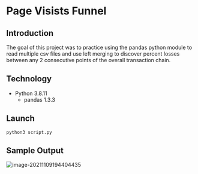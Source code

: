 # Page Visists Funnel
## Introduction
The goal of this project was to practice using the pandas python module to read multiple csv files and use left merging to discover percent losses between any 2 consecutive points of the overall transaction chain.
## Technology

* Python 3.8.11
	* pandas 1.3.3
## Launch

`python3 script.py`

## Sample Output

![image-20211109194404435](https://tva1.sinaimg.cn/large/008i3skNgy1gw9rha8ud4j30r0046t9d.jpg)
